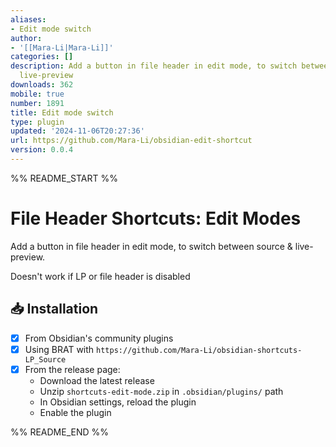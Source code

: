 ```yaml
---
aliases:
- Edit mode switch
author:
- '[[Mara-Li|Mara-Li]]'
categories: []
description: Add a button in file header in edit mode, to switch between source &
  live-preview
downloads: 362
mobile: true
number: 1891
title: Edit mode switch
type: plugin
updated: '2024-11-06T20:27:36'
url: https://github.com/Mara-Li/obsidian-edit-shortcut
version: 0.0.4
---
```


%% README_START %%

# File Header Shortcuts: Edit Modes

Add a button in file header in edit mode, to switch between source & live-preview.

Doesn't work if LP or file header is disabled

## 📥 Installation

- [x] From Obsidian's community plugins
- [x] Using BRAT with `https://github.com/Mara-Li/obsidian-shortcuts-LP_Source`
- [x] From the release page: 
    - Download the latest release
    - Unzip `shortcuts-edit-mode.zip` in `.obsidian/plugins/` path
    - In Obsidian settings, reload the plugin
    - Enable the plugin


%% README_END %%